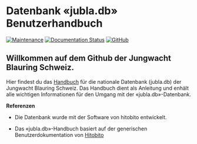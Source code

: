 # Datenbank «jubla.db» Benutzerhandbuch

[![Maintenance](https://img.shields.io/badge/Maintained%3F-yes-green.svg)](https://GitHub.com/jubla-ch/handbuch-jubladb-hitobito/graphs/commit-activity)
[![Documentation Status](https://readthedocs.org/projects/jubladb-handbuch/badge/?version=latest)](https://jubladb-handbuch.readthedocs.io/de/latest/?badge=latest)
[![GitHub](https://img.shields.io/github/license/jubla-ch/handbuch-jubladb-hitobito)](https://github.com/jubla-ch/handbuch-jubladb-hitobito/blob/master/LICENSE)

## Willkommen auf dem Github der Jungwacht Blauring Schweiz.

Hier findest du das [Handbuch](https://jubladb-handbuch.readthedocs.io/) für die nationale Datenbank (jubla.db) der Jungwacht Blauring Schweiz. Das Handbuch dient als Anleitung und enhält alle wichtigen Informationen für den Umgang mit der «jubla.db»-Datenbank.

**Referenzen**

- Die Datenbank wurde mit der Software von hitobito entwickelt.

- Das «jubla.db»-Handbuch basiert auf der generischen Benutzerdokumentation von [Hitobito](https://hitobito.readthedocs.io/)
